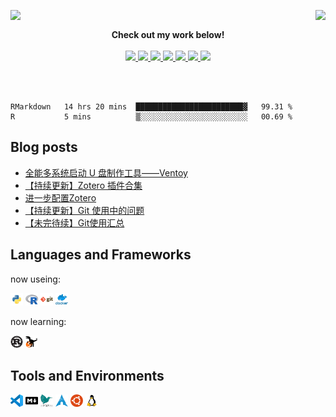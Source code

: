 <!--
### Hi there 👋

**Direct-A/direct-a** is a ✨ _special_ ✨ repository because its `README.md` (this file) appears on your GitHub profile.

Here are some ideas to get you started:

- 🔭 I’m currently working on ...
- 🌱 I’m currently learning ...
- 👯 I’m looking to collaborate on ...
- 🤔 I’m looking for help with ...
- 💬 Ask me about ...
- 📫 How to reach me: ...
- 😄 Pronouns: ...
- ⚡ Fun fact: ...
-->
<p align="center">
  <a href="https://github.com/Direct-A/direct-a" class="rich-diff-level-one">
    <img align="left" src="https://github-readme-stats.vercel.app/api?username=direct-a&show_icons=true&theme=onedark" />
  </a>
  <a href="https://github.com/Direct-A/direct-a" class="rich-diff-level-one">
    <img align="right" src="https://github-readme-stats.vercel.app/api/top-langs/?username=direct-a&layout=compact&show_icons=true&theme=onedark" />
  </a>
</p>
<!-- <a href="https://wakatime.com/dashboard" class="rich-diff-level-one">
  <img src="https://github-readme-stats.vercel.app/api/wakatime?username=direct_a&layout=compact&show_icons=true&theme=onedark" />
</a> -->
</br>
<p align="center">
  <strong>Check out my work below!</strong>
  </br></br>
  <a href="https://github.com/Direct-A">
    <img src="https://badges.pufler.dev/visits/Direct-A/Direct-A?style=flat-square&color=black&logo=github">
  </a>
  <a href="https://github.com/Direct-A">
    <img src="https://badges.pufler.dev/years/Direct-A?style=flat-square&color=black&logo=github">
  </a>
  <a href="https://github.com/Direct-A?tab=repositories">
    <img src="https://badges.pufler.dev/repos/Direct-A?style=flat-square&color=black&logo=github">
  </a>
  <a href="https://gist.github.com/Direct-A">
    <img src="https://badges.pufler.dev/gists/Direct-A?style=flat-square&color=black&logo=github">
  </a>
  <a href="https://github.com/Direct-A">
    <img src="https://badges.pufler.dev/commits/monthly/Direct-A?style=flat-square&color=black&logo=github">
  </a>
  <a href="https://www.codewars.com/users/Direct-A">
    <img src="https://www.codewars.com/users/Direct-A/badges/micro?theme=dark">
  </a>
  <a href="https://wakatime.com/badge/github/Direct-A/learn_rust">
    <img src="https://wakatime.com/badge/github/Direct-A/learn_rust.svg">
  </a>
</p>
</br>
</br>

<!-- ## 📊 **This Week I Spent My Time On:** -->
<!--START_SECTION:waka-->

```text
RMarkdown   14 hrs 20 mins  ████████████████████████▓   99.31 %
R           5 mins          ▒░░░░░░░░░░░░░░░░░░░░░░░░   00.69 %
```

<!--END_SECTION:waka-->

## **Blog posts**

<!-- BLOG-POST-LIST:START -->
- [全能多系统启动 U 盘制作工具——Ventoy](http://direct-a.github.io/2020/07/14/Ventoy-useage/)
- [【持续更新】Zotero 插件合集](http://direct-a.github.io/2020/07/10/Zotero-plugins/)
- [进一步配置Zotero](http://direct-a.github.io/2020/06/16/Zotero%E7%9A%84%E8%BF%9B%E4%B8%80%E6%AD%A5%E8%AE%BE%E7%BD%AE/)
- [【持续更新】Git 使用中的问题](http://direct-a.github.io/2020/06/16/git%E4%BD%BF%E7%94%A8%E4%B8%AD%E7%9A%84%E9%97%AE%E9%A2%98/)
- [【未完待续】Git使用汇总](http://direct-a.github.io/2020/06/16/git%E4%BD%BF%E7%94%A8%E6%B1%87%E6%80%BB/)
<!-- BLOG-POST-LIST:END -->


## **Languages and Frameworks**

now useing:

<code><img height="20" src="https://raw.githubusercontent.com/github/explore/80688e429a7d4ef2fca1e82350fe8e3517d3494d/topics/python/python.png" alt="Python" title="Python"></code>
<code><img height="20" src="https://raw.githubusercontent.com/github/explore/80688e429a7d4ef2fca1e82350fe8e3517d3494d/topics/r/r.png" alt="r" title="r"></code>
<code><img height="20" src="https://raw.githubusercontent.com/github/explore/80688e429a7d4ef2fca1e82350fe8e3517d3494d/topics/git/git.png" alt="Git" title="Git"></code>
<code><img height="20" src="https://raw.githubusercontent.com/github/explore/80688e429a7d4ef2fca1e82350fe8e3517d3494d/topics/docker/docker.png" alt="Docker" title="Docker"></code>


now learning:

<code><img height="20" src="https://raw.githubusercontent.com/github/explore/80688e429a7d4ef2fca1e82350fe8e3517d3494d/topics/rust/rust.png" alt="rust" title="rust"></code>
<code><img height="20" src="https://raw.githubusercontent.com/github/explore/80688e429a7d4ef2fca1e82350fe8e3517d3494d/topics/perl/perl.png" alt="perl" title="perl"></code>


## **Tools and Environments**

<code><img height="20" src="https://raw.githubusercontent.com/github/explore/80688e429a7d4ef2fca1e82350fe8e3517d3494d/topics/visual-studio-code/visual-studio-code.png" alt="VSCode" title="VSCode"></code>
<code><img height="20" src="https://raw.githubusercontent.com/github/explore/80688e429a7d4ef2fca1e82350fe8e3517d3494d/topics/markdown/markdown.png" alt="Markdown" title="MarkDown"></code>
<code><img height="20" src="https://raw.githubusercontent.com/github/explore/80688e429a7d4ef2fca1e82350fe8e3517d3494d/topics/latex/latex.png" alt="Latex" title="Latex"></code>
<code><img height="20" src="https://raw.githubusercontent.com/github/explore/7b8474be525e3f210d3c8d60a32beca4bfc2895b/topics/archlinux/archlinux.png" alt="Archlinux" title="Archlinux"></code>
<code><img height="20" src="https://raw.githubusercontent.com/github/explore/80688e429a7d4ef2fca1e82350fe8e3517d3494d/topics/ubuntu/ubuntu.png" alt="Ubuntu" title="Ubuntu"></code>
<code><img height="20" src="https://raw.githubusercontent.com/github/explore/80688e429a7d4ef2fca1e82350fe8e3517d3494d/topics/linux/linux.png" alt="Linux" title="Linux"></code>
